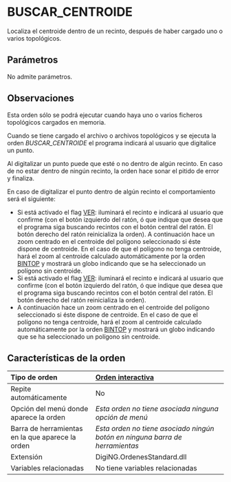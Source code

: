 # BUSCAR\_CENTROIDE

Localiza el centroide dentro de un recinto, después de haber cargado uno o varios topológicos.

## Parámetros

No admite parámetros.

## Observaciones

Esta orden sólo se podrá ejecutar cuando haya uno o varios ficheros topológicos cargados en memoria.

Cuando se tiene cargado el archivo o archivos topológicos y se ejecuta la orden _BUSCAR\_CENTROIDE_ el programa indicará al usuario que digitalice un punto.

Al digitalizar un punto puede que esté o no dentro de algún recinto. En caso de no estar dentro de ningún recinto, la orden hace sonar el pitido de error y finaliza.

En caso de digitalizar el punto dentro de algún recinto el comportamiento será el siguiente:

* Si está activado el flag [VER](/digi3d-net/referencia/digi3d.net/ventana-de-dibujo/ordenes/b/VER.html): iluminará el recinto e indicará al usuario que confirme \(con el botón izquierdo del ratón, ó que indique que desea que el programa siga buscando recintos con el botón central del ratón. El botón derecho del ratón reinicializa la orden\). A continuación hace un zoom centrado en el centroide del polígono seleccionado si éste dispone de centroide. En el caso de que el polígono no tenga centroide, hará el zoom al centroide calculado automáticamente por la orden [BINTOP](/digi3d-net/referencia/digi3d.net/ventana-de-dibujo/ordenes/b/BINTOP.html) y mostrará un globo indicando que se ha seleccionado un polígono sin centroide.
* Si está activado el flag [VER](/digi3d-net/referencia/digi3d.net/ventana-de-dibujo/ordenes/b/VER.html): iluminará el recinto e indicará al usuario que confirme \(con el botón izquierdo del ratón, ó que indique que desea que el programa siga buscando recintos con el botón central del ratón. El botón derecho del ratón reinicializa la orden\).
* A continuación hace un zoom centrado en el centroide del polígono seleccionado si éste dispone de centroide. En el caso de que el polígono no tenga centroide, hará el zoom al centroide calculado automáticamente por la orden [BINTOP](/digi3d-net/referencia/digi3d.net/ventana-de-dibujo/ordenes/b/BINTOP.html) y mostrará un globo indicando que se ha seleccionado un polígono sin centroide.

## Características de la orden

| Tipo de orden | [Orden interactiva](buscar-centroide.md) |
| :--- | :--- |
| Repite automáticamente | No |
| Opción del menú donde aparece la orden | _Esta orden no tiene asociada ninguna opción de menú_ |
| Barra de herramientas en la que aparece la orden | _Esta orden no tiene asociado ningún botón en ninguna barra de herramientas_ |
| Extensión | DigiNG.OrdenesStandard.dll |
| Variables relacionadas | No tiene variables relacionadas |

